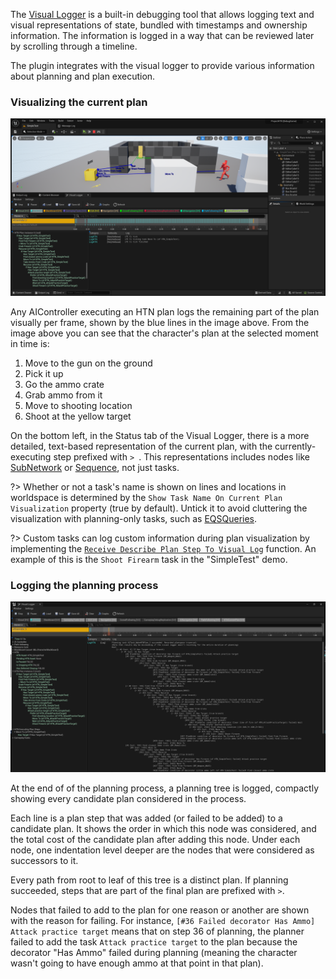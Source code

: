 
The [Visual Logger](https://docs.unrealengine.com/5.1/en-US/visual-logger-in-unreal-engine/) is a built-in debugging tool that allows logging text and visual representations of state, bundled with timestamps and ownership information. The information is logged in a way that can be reviewed later by scrolling through a timeline.

The plugin integrates with the visual logger to provide various information about planning and plan execution.

### Visualizing the current plan

![Current plan visualization](_media/vislog.png ':size=1200')

Any AIController executing an HTN plan logs the remaining part of the plan visually per frame, shown by the blue lines in the image above. From the image above you can see that the character's plan at the selected moment in time is:

1. Move to the gun on the ground
2. Pick it up
3. Go the ammo crate
4. Grab ammo from it
5. Move to shooting location
6. Shoot at the yellow target

On the bottom left, in the Status tab of the Visual Logger, there is a more detailed, text-based representation of the current plan, with the currently-executing step prefixed with `> `. This representations includes nodes like [SubNetwork](subnetwork.md) or [Sequence](sequence.md), not just tasks.

?> Whether or not a task's name is shown on lines and locations in worldspace is determined by the `Show Task Name On Current Plan Visualization` property (true by default). Untick it to avoid  cluttering the visualization with planning-only tasks, such as [EQSQueries](eqs.md).

?> Custom tasks can log custom information during plan visualization by implementing the [`Receive Describe Plan Step To Visual Log`](task?id=receivedescribeplansteptovisuallog) function. An example of this is the `Shoot Firearm` task in the "SimpleTest" demo.

### Logging the planning process

![Log of a planning process](_media/planning_vislog.png ':size=1200')

At the end of of the planning process, a planning tree is logged, compactly showing every candidate plan considered in the process. 

Each line is a plan step that was added (or failed to be added) to a candidate plan. It shows the order in which this node was considered, and the total cost of the candidate plan after adding this node. Under each node, one indentation level deeper are the nodes that were considered as successors to it. 

Every path from root to leaf of this tree is a distinct plan. If planning succeeded, steps that are part of the final plan are prefixed with `>`.

Nodes that failed to add to the plan for one reason or another are shown with the reason for failing. For instance, `[#36 Failed decorator Has Ammo] Attack practice target` means that on step 36 of planning, the planner failed to add the task `Attack practice target` to the plan because the decorator "Has Ammo" failed during planning (meaning the character wasn't going to have enough ammo at that point in that plan).